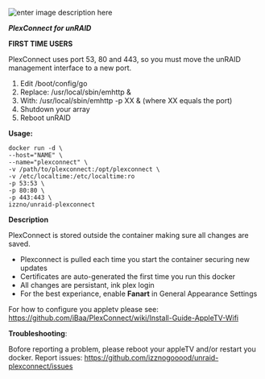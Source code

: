 ![enter image description here](https://camo.githubusercontent.com/3e9ba499fd311db91f02459bf0ff507620ca04b9/68747470733a2f2f662e636c6f75642e6769746875622e636f6d2f6173736574732f353530343239382f313231373733342f61326333643331362d323661652d313165332d396235322d3932373738343765326230642e706e67)

***PlexConnect for unRAID***


**FIRST TIME USERS**

PlexConnect uses port 53, 80 and 443, so you must move the unRAID management interface to a new port.

1. Edit /boot/config/go
2. Replace: /usr/local/sbin/emhttp &
3. With: /usr/local/sbin/emhttp -p XX & (where XX equals the port)
4. Shutdown your array
5. Reboot unRAID

**Usage:**

```
docker run -d \
--host="NAME" \
--name="plexconnect" \
-v /path/to/plexconnect:/opt/plexconnect \
-v /etc/localtime:/etc/localtime:ro 
-p 53:53 \
-p 80:80 \
-p 443:443 \
izzno/unraid-plexconnect
```
  
**Description**

PlexConnect is stored outside the container making sure all changes are saved.

* Plexconnect is pulled each time you start the container securing new updates
* Certificates are auto-generated the first time you run this docker
* All changes are persistant, ink plex login
* For the best experiance, enable **Fanart** in General Appearance Settings

For how to configure you appletv please see:
https://github.com/iBaa/PlexConnect/wiki/Install-Guide-AppleTV-Wifi

**Troubleshooting**:

Bofore reporting a problem, please reboot your appleTV and/or restart you docker.
Report issues: https://github.com/izznogooood/unraid-plexconnect/issues